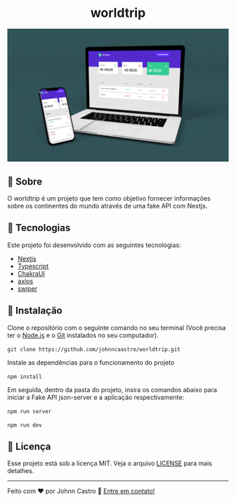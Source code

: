 <h1 align="center">
  worldtrip
</h1>

![dtmoney](https://github.com/johnncaastro/dtmoney/blob/main/.github/mockup%20dtmoney.png)

## :page_with_curl: Sobre

O worldtrip é um projeto que tem como objetivo fornecer informações sobre os continentes do mundo através de uma fake API com Nextjs.

## 🚀 Tecnologias

Este projeto foi desenvolvido com as seguintes tecnologias:

- [Nextjs](https://nextjs.org/)
- [Typescript](https://www.typescriptlang.org/)
- [ChakraUI](https://chakra-ui.com/)
- [axios](https://axios-http.com/ptbr/)
- [swiper](https://swiperjs.com/get-started)

## 👷 Instalação

Clone o repositório com o seguinte comando no seu terminal (Você precisa ter o [Node.js](https://nodejs.org/en/) e o [Git](https://git-scm.com/) instalados no seu computador).

```git clone https://github.com/johnncaastro/worldtrip.git```

Instale as dependências para o funcionamento do projeto

```npm install```

Em seguida, dentro da pasta do projeto, insira os comandos abaixo para iniciar a Fake API json-server e a aplicação respectivamente:

```npm run server```

```npm run dev```

## :memo: Licença

Esse projeto está sob a licença MIT. Veja o arquivo [LICENSE](https://github.com/johnncaastro/dtmoney/blob/main/LICENSE) para mais detalhes.

---

Feito com ♥ por Johnn Castro :wave: [Entre em contato!](https://www.linkedin.com/in/jonathan-castro-alves/)
